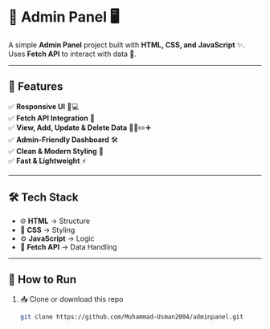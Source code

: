 # 🚀 Admin Panel 🖥️  

A simple **Admin Panel** project built with **HTML, CSS, and JavaScript** ✨.  
Uses **Fetch API** to interact with data 🔄.  

---

## 🌟 Features  

✅ **Responsive UI** 📱💻  
✅ **Fetch API Integration** 🔗  
✅ **View, Add, Update & Delete Data** 📝❌✏️➕  
✅ **Admin-Friendly Dashboard** 🛠️  
✅ **Clean & Modern Styling** 🎨  
✅ **Fast & Lightweight** ⚡  

---

## 🛠️ Tech Stack  

- 🌐 **HTML** → Structure  
- 🎨 **CSS** → Styling  
- ⚙️ **JavaScript** → Logic  
- 🔄 **Fetch API** → Data Handling  

---

## 🚦 How to Run  

1. 📥 Clone or download this repo  
   ```bash
   git clone https://github.com/Muhammad-Usman2004/adminpanel.git
   ```
